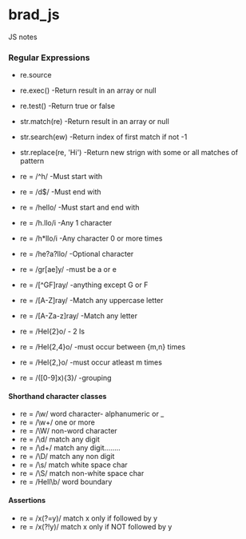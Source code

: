 # brad_js
JS notes

### Regular Expressions
* re.source
* re.exec()               -Return result in an array or null
* re.test()               -Return true or false
* str.match(re)           -Return result in an array or null
* str.search(ew)          -Return index of first match if not -1
* str.replace(re, 'Hi')   -Return new strign with some or all matches of pattern

* re = /^h/           -Must start with
* re = /d$/           -Must end with
* re = /hello/        -Must start and end with
* re = /h.llo/i       -Any 1 character
* re = /h*llo/i       -Any character 0 or more times
* re = /he?a?llo/     -Optional character
* re = /gr[ae]y/      -must be a or e
* re = /[^GF]ray/     -anything except G or F
* re = /[A-Z]ray/     -Match any uppercase letter
* re = /[A-Za-z]ray/  -Match any letter
* re = /Hel{2}o/      - 2 ls
* re = /Hel{2,4}o/    -must occur between {m,n} times
* re = /Hel{2,}o/     -must occur atleast m times
* re = /([0-9]x){3}/  -grouping

#### Shorthand character classes
* re = /\w/         word character- alphanumeric or _
* re = /\w+/        one or more
* re = /\W/         non-word character
* re = /\d/         match any digit
* re = /\d+/        match any digit........
* re = /\D/         match any non digit
* re = /\s/         match white space char
* re = /\S/         match non-white space char
* re = /Hell\b/     word boundary

#### Assertions
* re = /x(?=y)/   match x only if followed by y
* re = /x(?!y)/   match x only if NOT followed by y







 

